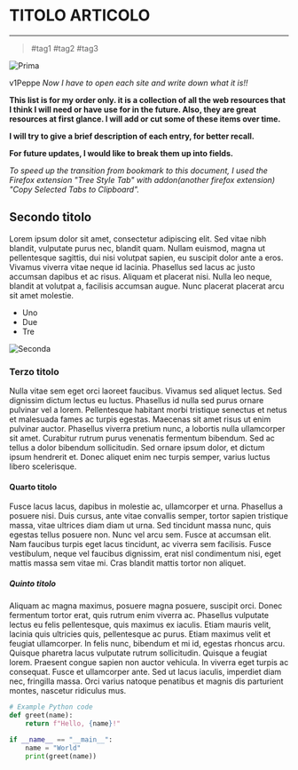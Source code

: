 # TITOLO ARTICOLO

----------

> #tag1 #tag2 #tag3



![Prima](../../../assets/images/placeholder2.png)

v1Peppe *Now I have to open each site and write down what it is!!*

__This list is for my order only. it is a collection of all the web resources that I think I will need or have use for in the future. Also, they are great resources at first glance. I will add or cut some of these items over time.__

__I will try to give a brief description of each entry, for better recall.__

__For future updates, I would like to break them up into fields.__

*To speed up the transition from bookmark to this document, I used the Firefox extension "Tree Style Tab" with addon(another firefox extension) "Copy Selected Tabs to Clipboard".*

## Secondo titolo
Lorem ipsum dolor sit amet, consectetur adipiscing elit. Sed vitae nibh blandit, vulputate purus nec, blandit quam. Nullam euismod, magna ut pellentesque sagittis, dui nisi volutpat sapien, eu suscipit dolor ante a eros. Vivamus viverra vitae neque id lacinia. Phasellus sed lacus ac justo accumsan dapibus et ac risus. Aliquam et placerat nisi. Nulla leo neque, blandit at volutpat a, facilisis accumsan augue. Nunc placerat placerat arcu sit amet molestie.

- Uno
- Due
- Tre

![Seconda](../../../assets/images/placeholder1.png)

### Terzo titolo
Nulla vitae sem eget orci laoreet faucibus. Vivamus sed aliquet lectus. Sed dignissim dictum lectus eu luctus. Phasellus id nulla sed purus ornare pulvinar vel a lorem. Pellentesque habitant morbi tristique senectus et netus et malesuada fames ac turpis egestas. Maecenas sit amet risus ut enim pulvinar auctor. Phasellus viverra pretium nunc, a lobortis nulla ullamcorper sit amet. Curabitur rutrum purus venenatis fermentum bibendum. Sed ac tellus a dolor bibendum sollicitudin. Sed ornare ipsum dolor, et dictum ipsum hendrerit et. Donec aliquet enim nec turpis semper, varius luctus libero scelerisque.

#### Quarto titolo
Fusce lacus lacus, dapibus in molestie ac, ullamcorper et urna. Phasellus a posuere nisi. Duis cursus, ante vitae convallis semper, tortor sapien tristique massa, vitae ultrices diam diam ut urna. Sed tincidunt massa nunc, quis egestas tellus posuere non. Nunc vel arcu sem. Fusce at accumsan elit. Nam faucibus turpis eget lacus tincidunt, ac viverra sem facilisis. Fusce vestibulum, neque vel faucibus dignissim, erat nisl condimentum nisi, eget mattis massa sem vitae mi. Cras blandit mattis tortor non aliquet.

##### Quinto titolo
Aliquam ac magna maximus, posuere magna posuere, suscipit orci. Donec fermentum tortor erat, quis rutrum enim viverra ac. Phasellus vulputate lectus eu felis pellentesque, quis maximus ex iaculis. Etiam mauris velit, lacinia quis ultricies quis, pellentesque ac purus. Etiam maximus velit et feugiat ullamcorper. In felis nunc, bibendum et mi id, egestas rhoncus arcu. Quisque pharetra lacus vulputate rutrum sollicitudin. Quisque a feugiat lorem. Praesent congue sapien non auctor vehicula. In viverra eget turpis ac consequat. Fusce et ullamcorper ante. Sed ut lacus iaculis, imperdiet diam nec, fringilla massa. Orci varius natoque penatibus et magnis dis parturient montes, nascetur ridiculus mus.

```python
# Example Python code
def greet(name):
    return f"Hello, {name}!"

if __name__ == "__main__":
    name = "World"
    print(greet(name))
```